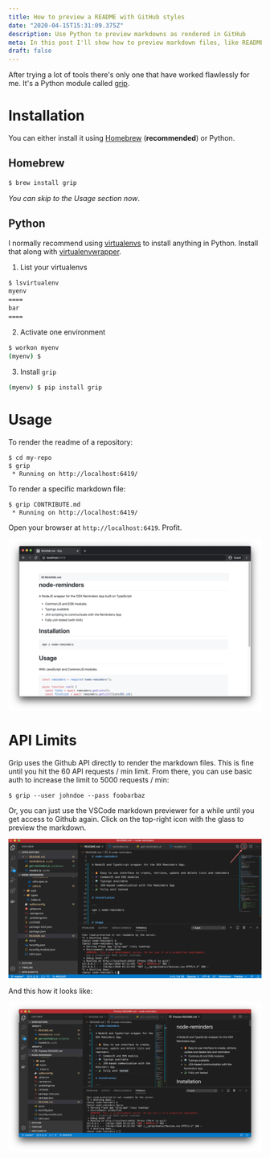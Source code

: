 ```yaml
---
title: How to preview a README with GitHub styles
date: "2020-04-15T15:31:09.375Z"
description: Use Python to preview markdowns as rendered in GitHub
meta: In this post I'll show how to preview markdown files, like README.md, before pushing the code to master. It's useful to write documentations and preview them before going live on GitHub.
draft: false
---
```


After trying a lot of tools there's only one that have worked flawlessly for me. It's a Python module called [grip](https://github.com/joeyespo/grip).


# Installation

You can either install it using [Homebrew](https://brew.sh/) (**recommended**) or Python.

## Homebrew

```bash
$ brew install grip
```

*You can skip to the Usage section now*.

## Python

I normally recommend using [virtualenvs](https://virtualenv.pypa.io/en/latest/) to install anything in Python. Install that along with [virtualenvwrapper](https://virtualenvwrapper.readthedocs.io/en/latest/command_ref.html).


1. List your virtualenvs
```bash
$ lsvirtualenv
myenv
====
bar
====
```

2. Activate one environment
```bash
$ workon myenv
(myenv) $
```

3. Install `grip`
```bash
(myenv) $ pip install grip
```

# Usage

To render the readme of a repository:

```
$ cd my-repo
$ grip
 * Running on http://localhost:6419/
```

To render a specific markdown file:

```
$ grip CONTRIBUTE.md
 * Running on http://localhost:6419/
```

Open your browser at `http://localhost:6419`. Profit.

![screenshot for reminders github readme](reminders.png)

# API Limits

Grip uses the Github API directly to render the markdown files. This is fine until you hit the 60 API requests / min limit. From there, you can use basic auth to increase the limit to 5000 requests / min:

```
$ grip --user johndoe --pass foobarbaz
```

Or, you can just use the VSCode markdown previewer for a while until you get access to Github again. Click on the top-right icon with the glass to preview the markdown.

![Preview button in VSCode](preview-button.png)

And this how it looks like:


![VSCode preview](vscode-preview.png)
